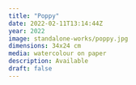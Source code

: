 ```yaml
---
title: "Poppy"
date: 2022-02-11T13:14:44Z
year: 2022
image: standalone-works/poppy.jpg
dimensions: 34x24 cm
media: watercolour on paper
description: Available
draft: false
---
```


